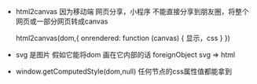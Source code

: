 - html2canvas 因为移动端
  网页分享，小程序 不能直接分享到朋友圈，将整个网页或一部分网页转成canvas

  html2canvas(dom,{
      onrendered: function (canvas) {
          显示，css
      }
  })

- svg 是图片
  假如它能将dom 画在它内部的话
  foreignObject  svg => html

- window.getComputedStyle(dom,null)
  任何节点的css属性值都能拿到